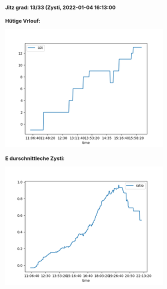 ### Jitz grad: 13/33 (Zysti, 2022-01-04 16:13:00

### Hütige Vrlouf:
![Graph](Today.png)

### E durschnittleche Zysti:
![Graph](Zysti.png)